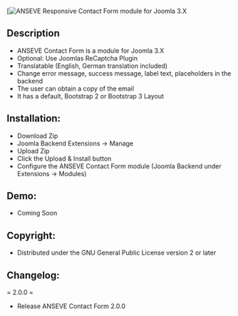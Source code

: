 [![ANSEVE](http://anseve.de) Responsive Contact Form module for Joomla 3.X 

Description
---------------------
* ANSEVE Contact Form is a module for Joomla 3.X
* Optional: Use Joomlas ReCaptcha Plugin
* Translatable (English, German translation included)
* Change error message, success message, label text, placeholders in the backend
* The user can obtain a copy of the email
* It has a default, Bootstrap 2 or Bootstrap 3 Layout

Installation:
---------------------
* Download Zip
* Joomla Backend Extensions -> Manage
* Upload Zip
* Click the Upload & Install button
* Configure the ANSEVE Contact Form module (Joomla Backend under Extensions -> Modules)

Demo:
---------------------
* Coming Soon

Copyright:
---------------------
* Distributed under the GNU General Public License version 2 or later


Changelog:
---------------------
= 2.0.0 =
* Release ANSEVE Contact Form 2.0.0

